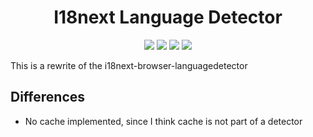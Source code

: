 <h1 align="center">
   I18next Language Detector 
</h1>
<p align="center">
    <a href="https://gitlab.deepstudy.tech/deepstudy/i18next-lang-detector" alt="pipeline">
        <img src="https://gitlab.deepstudy.tech/deepstudy/i18next-lang-detector/badges/master/pipeline.svg" /></a>
    <a href="https://gitlab.deepstudy.tech/deepstudy/i18next-lang-detector" alt="pipeline">
        <img src="https://gitlab.deepstudy.tech/deepstudy/i18next-lang-detector/badges/master/coverage.svg" /></a>
    <a href="https://gitlab.deepstudy.tech/deepstudy/i18next-lang-detector" alt="pipeline">
        <img src="https://img.shields.io/npm/v/i18next-lang-detector" /></a>
    <a href="https://gitlab.deepstudy.tech/deepstudy/i18next-lang-detector" alt="pipeline">
        <img src="https://img.shields.io/npm/l/i18next-lang-detector" /></a>
</p>

This is a rewrite of the i18next-browser-languagedetector

## Differences
* No cache implemented, since I think cache is not part of a detector
